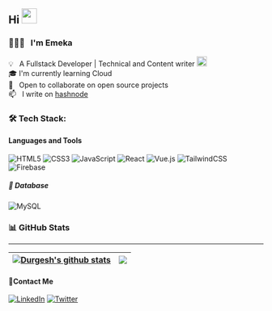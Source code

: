 <h2>Hi <img src="https://user-images.githubusercontent.com/42378118/110234147-e3259600-7f4e-11eb-95be-0c4047144dea.gif" width="30"> </h2>

### 👨🏻‍💻 &nbsp; I'm Emeka

💡 &nbsp; A Fullstack Developer | Technical and Content writer <img height=20px width=20px src="https://media2.giphy.com/media/RbDKaczqWovIugyJmW/giphy.gif?cid=ecf05e47hb12laxld7yum97n4t13k9vbcn4cfgg77hbss6aj&rid=giphy.gif&ct=g" width="50">\
🎓 I'm currently learning Cloud\
👯 &nbsp; Open to collaborate on open source projects\
📫 &nbsp; I write on [hashnode](https://devemeka.hashnode.dev/)


### 🛠 Tech Stack:

#### Languages and Tools
![HTML5](https://img.shields.io/badge/html5-%23E34F26.svg?style=for-the-badge&logo=html5&logoColor=white) 
![CSS3](https://img.shields.io/badge/css3-%231572B6.svg?style=for-the-badge&logo=css3&logoColor=white) 
![JavaScript](https://img.shields.io/badge/javascript-%23323330.svg?style=for-the-badge&logo=javascript&logoColor=%23F7DF1E)
![React](https://img.shields.io/badge/react-%2320232a.svg?style=for-the-badge&logo=react&logoColor=%2361DAFB)
![Vue.js](https://img.shields.io/badge/vuejs-%2335495e.svg?style=for-the-badge&logo=vuedotjs&logoColor=%234FC08D)
![TailwindCSS](https://img.shields.io/badge/tailwindcss-%2338B2AC.svg?style=for-the-badge&logo=tailwind-css&logoColor=white)
![Firebase](https://img.shields.io/badge/firebase-%23039BE5.svg?style=for-the-badge&logo=firebase)


 ##### 💾 Database
![MySQL](https://img.shields.io/badge/mysql-%2300f.svg?style=for-the-badge&logo=mysql&logoColor=white) 

### 📊 GitHub Stats 
---
| <a href="https://github.com/EmekaDollar/github-readme-stats"><img align="center" src="https://github-readme-stats.vercel.app/api?username=EmekaDollar&show_icons=true&include_all_commits=false&theme=buefy&hide_border=true" alt="Durgesh's github stats" /></a> | <a href="https://github.com/ThatCoolGuyyy/github-readme-stats"><img align="center" src="https://github-readme-stats.vercel.app/api/top-langs/?username=EmekaDollar&layout=compact&theme=buefy&hide_border=true" /></a> | 
| ------------- | ------------- |

 #### 📱Contact Me
[![LinkedIn](https://img.shields.io/badge/LinkedIn-%230077B5.svg?logo=linkedin&logoColor=white)](https://www.linkedin.com/in/chukwuemeka-abuba/)
[![Twitter](https://img.shields.io/badge/Twitter-%231DA1F2.svg?logo=Twitter&logoColor=white)](https://twitter.com/manuelabuba) 

